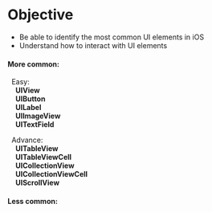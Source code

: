 # Objective
* Be able to identify the most common UI elements in iOS  
* Understand how to interact with UI elements

#### More common: 
&nbsp;&nbsp;Easy:  
&nbsp;&nbsp;&nbsp;&nbsp;**UIView**  
&nbsp;&nbsp;&nbsp;&nbsp;**UIButton**  
&nbsp;&nbsp;&nbsp;&nbsp;**UILabel**  
&nbsp;&nbsp;&nbsp;&nbsp;**UIImageView**  
&nbsp;&nbsp;&nbsp;&nbsp;**UITextField**  

&nbsp;&nbsp;Advance:  
&nbsp;&nbsp;&nbsp;&nbsp;**UITableView**  
&nbsp;&nbsp;&nbsp;&nbsp;**UITableViewCell**   
&nbsp;&nbsp;&nbsp;&nbsp;**UICollectionView**  
&nbsp;&nbsp;&nbsp;&nbsp;**UICollectionViewCell**  
&nbsp;&nbsp;&nbsp;&nbsp;**UIScrollView**  

#### Less common:
